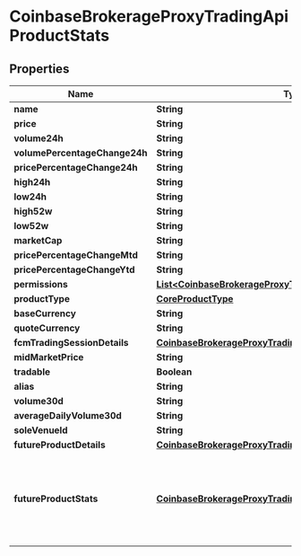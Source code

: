 
# CoinbaseBrokerageProxyTradingApiProductStats

## Properties
Name | Type | Description | Notes
------------ | ------------- | ------------- | -------------
**name** | **String** |  | 
**price** | **String** |  | 
**volume24h** | **String** |  | 
**volumePercentageChange24h** | **String** |  | 
**pricePercentageChange24h** | **String** |  | 
**high24h** | **String** |  | 
**low24h** | **String** |  | 
**high52w** | **String** |  | 
**low52w** | **String** |  | 
**marketCap** | **String** |  | 
**pricePercentageChangeMtd** | **String** |  |  [optional]
**pricePercentageChangeYtd** | **String** |  |  [optional]
**permissions** | [**List&lt;CoinbaseBrokerageProxyTradingApiProductPermissions&gt;**](CoinbaseBrokerageProxyTradingApiProductPermissions.md) |  | 
**productType** | [**CoreProductType**](CoreProductType.md) |  |  [optional]
**baseCurrency** | **String** |  |  [optional]
**quoteCurrency** | **String** |  |  [optional]
**fcmTradingSessionDetails** | [**CoinbaseBrokerageProxyTradingApiFcmTradingSessionDetails**](CoinbaseBrokerageProxyTradingApiFcmTradingSessionDetails.md) |  |  [optional]
**midMarketPrice** | **String** |  |  [optional]
**tradable** | **Boolean** |  |  [optional]
**alias** | **String** |  |  [optional]
**volume30d** | **String** |  |  [optional]
**averageDailyVolume30d** | **String** |  |  [optional]
**soleVenueId** | **String** |  |  [optional]
**futureProductDetails** | [**CoinbaseBrokerageProxyTradingApiFutureProductDetails**](CoinbaseBrokerageProxyTradingApiFutureProductDetails.md) |  |  [optional]
**futureProductStats** | [**CoinbaseBrokerageProxyTradingApiFutureProductStats**](CoinbaseBrokerageProxyTradingApiFutureProductStats.md) | Market data stats for a FUTURES specific product. Not present for a SPOT product |  [optional]



